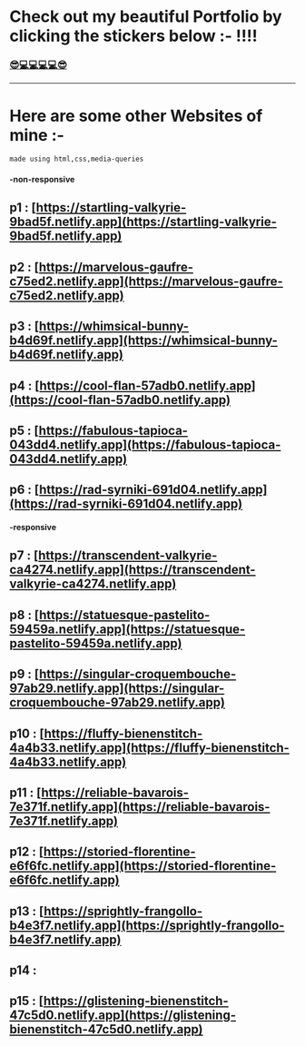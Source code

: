 # Check out my beautiful Portfolio by clicking the stickers below :- !!!!
### [😎💻💻💻💻😎](https://loquacious-squirrel-cd1663.netlify.app/)


___


# Here are some other Websites of mine :- 

`made using html,css,media-queries`

#### -non-responsive ####
## p1 : [https://startling-valkyrie-9bad5f.netlify.app](https://startling-valkyrie-9bad5f.netlify.app)
## p2 : [https://marvelous-gaufre-c75ed2.netlify.app](https://marvelous-gaufre-c75ed2.netlify.app)
## p3 : [https://whimsical-bunny-b4d69f.netlify.app](https://whimsical-bunny-b4d69f.netlify.app)
## p4 : [https://cool-flan-57adb0.netlify.app](https://cool-flan-57adb0.netlify.app)
## p5 : [https://fabulous-tapioca-043dd4.netlify.app](https://fabulous-tapioca-043dd4.netlify.app)
## p6 : [https://rad-syrniki-691d04.netlify.app](https://rad-syrniki-691d04.netlify.app)

#### -responsive ####
## p7 : [https://transcendent-valkyrie-ca4274.netlify.app](https://transcendent-valkyrie-ca4274.netlify.app)
## p8 : [https://statuesque-pastelito-59459a.netlify.app](https://statuesque-pastelito-59459a.netlify.app)
## p9 : [https://singular-croquembouche-97ab29.netlify.app](https://singular-croquembouche-97ab29.netlify.app)
## p10 : [https://fluffy-bienenstitch-4a4b33.netlify.app](https://fluffy-bienenstitch-4a4b33.netlify.app)
## p11 : [https://reliable-bavarois-7e371f.netlify.app](https://reliable-bavarois-7e371f.netlify.app)
## p12 : [https://storied-florentine-e6f6fc.netlify.app](https://storied-florentine-e6f6fc.netlify.app)
## p13 : [https://sprightly-frangollo-b4e3f7.netlify.app](https://sprightly-frangollo-b4e3f7.netlify.app)
## p14 : []()
## p15 : [https://glistening-bienenstitch-47c5d0.netlify.app](https://glistening-bienenstitch-47c5d0.netlify.app)
















<!--
**RtiZtiC/rtiztic** is a ✨ _special_ ✨ repository because its `README.md` (this file) appears on your GitHub profile.

Here are some ideas to get you started:

- 🔭 I’m currently working on ...
- 🌱 I’m currently learning ...
- 👯 I’m looking to collaborate on ...
- 🤔 I’m looking for help with ...
- 💬 Ask me about ...
- 📫 How to reach me: ...
- 😄 Pronouns: ...
- ⚡ Fun fact: ...
-->
